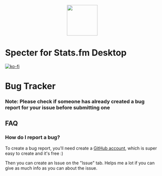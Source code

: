 <p align="center">
  <img src="https://specter.stats.fm/imgs/logo.svg" width=100 />
</p>

# Specter for Stats.fm Desktop
[![ko-fi](https://ko-fi.com/img/githubbutton_sm.svg)](https://ko-fi.com/Z8Z31CPGB)

# Bug Tracker

### Note: Please check if someone has already created a bug report for your issue before submitting one

## FAQ

### How do I report a bug?

To create a bug report, you'll need create a [GitHub account](https://github.com), which is super easy to create and it's free :)

Then you can create an Issue on the "Issue" tab. Helps me a lot if you can give as much info as you can about the issue.
